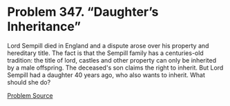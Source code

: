 # Problem 347. “Daughter’s Inheritance”

Lord Sempill died in England and a dispute arose over his property and hereditary title. The fact is that the Sempill family has a centuries-old tradition: the title of lord, castles and other property can only be inherited by a male offspring. The deceased's son claims the right to inherit. But Lord Sempill had a daughter 40 years ago, who also wants to inherit. What should she do?

[Problem Source](https://www.trizland.ru/tasks/1661/)
